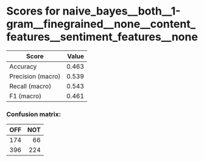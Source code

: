# Scores for naive_bayes__both__1-gram__finegrained__none__content_features__sentiment_features__none
|      Score      |Value|
|-----------------|----:|
|Accuracy         |0.463|
|Precision (macro)|0.539|
|Recall (macro)   |0.543|
|F1 (macro)       |0.461|

### Confusion matrix:
|OFF|NOT|
|--:|--:|
|174| 66|
|396|224|
